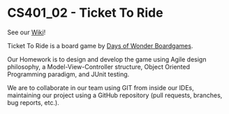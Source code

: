 # CS401_02 - Ticket To Ride

See our [Wiki](https://github.com/dSalazar10/Ticket_To_Ride/wiki)!

Ticket To Ride is a board game by [Days of Wonder Boardgames](https://www.daysofwonder.com/tickettoride/en/).

Our Homework is to design and develop the game using Agile design philosophy, a Model-View-Controller structure, Object Oriented Programming paradigm, and JUnit testing.

We are to collaborate in our team using GIT from inside our IDEs, maintaining our project using a GitHub repository (pull requests, branches, bug reports, etc.).
